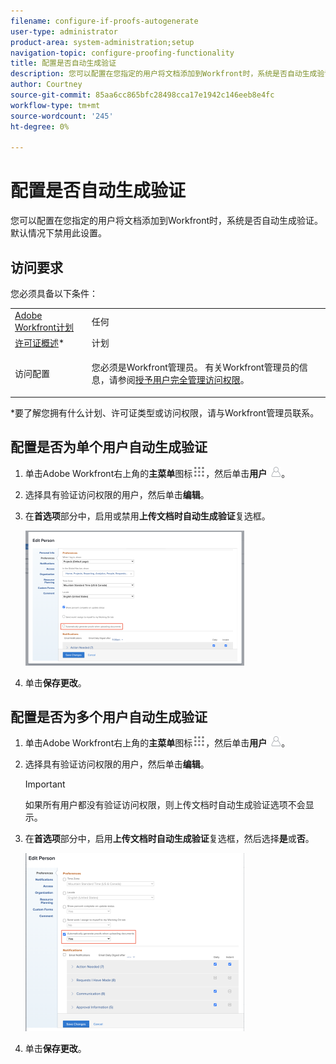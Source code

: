 ```yaml
---
filename: configure-if-proofs-autogenerate
user-type: administrator
product-area: system-administration;setup
navigation-topic: configure-proofing-functionality
title: 配置是否自动生成验证
description: 您可以配置在您指定的用户将文档添加到Workfront时，系统是否自动生成验证。 默认情况下禁用此设置。
author: Courtney
source-git-commit: 85aa6cc865bfc28498cca17e1942c146eeb8e4fc
workflow-type: tm+mt
source-wordcount: '245'
ht-degree: 0%

---
```



# 配置是否自动生成验证

您可以配置在您指定的用户将文档添加到Workfront时，系统是否自动生成验证。 默认情况下禁用此设置。

## 访问要求

您必须具备以下条件：

<table style="table-layout:auto"> 
 <col> 
 <col> 
 <tbody> 
  <tr> 
   <td role="rowheader"><a href="https://www.workfront.com/plans" target="_blank">Adobe Workfront计划</a> </td> 
   <td>任何</td> 
  </tr> 
  <tr> 
   <td role="rowheader"><a href="../../../administration-and-setup/add-users/access-levels-and-object-permissions/wf-licenses.md" class="MCXref xref">许可证概述</a>*</td> 
   <td>计划</td> 
  </tr> 
  <tr> 
   <td role="rowheader">访问配置</td> 
   <td> <p>您必须是Workfront管理员。 有关Workfront管理员的信息，请参阅<a href="../../../administration-and-setup/add-users/configure-and-grant-access/grant-a-user-full-administrative-access.md" class="MCXref xref">授予用户完全管理访问权限</a>。</p> </td> 
  </tr> 
 </tbody> 
</table>

&#42;要了解您拥有什么计划、许可证类型或访问权限，请与Workfront管理员联系。

## 配置是否为单个用户自动生成验证

1. 单击Adobe Workfront右上角的&#x200B;**主菜单**&#x200B;图标![主菜单图标](assets/main-menu-icon.png)，然后单击&#x200B;**用户** ![用户](assets/users-icon-in-main-menu.png)。
1. 选择具有验证访问权限的用户，然后单击&#x200B;**编辑**。
1. 在&#x200B;**首选项**&#x200B;部分中，启用或禁用&#x200B;**上传文档时自动生成验证**&#x200B;复选框。

   ![自动生成验证](assets/autogenerate-proofs-350x216.png)

1. 单击&#x200B;**保存更改**。

## 配置是否为多个用户自动生成验证

1. 单击Adobe Workfront右上角的&#x200B;**主菜单**&#x200B;图标![主菜单图标](assets/main-menu-icon.png)，然后单击&#x200B;**用户** ![用户图标](assets/users-icon-in-main-menu.png)。
1. 选择具有验证访问权限的用户，然后单击&#x200B;**编辑**。

   >[!IMPORTANT]
   >
   >如果所有用户都没有验证访问权限，则上传文档时自动生成验证选项不会显示。

1. 在&#x200B;**首选项**&#x200B;部分中，启用&#x200B;**上传文档时自动生成验证**&#x200B;复选框，然后选择&#x200B;**是**&#x200B;或&#x200B;**否**。

   ![批量自动生成验证](assets/autogenerate-proofs-bulk-350x285.png)

1. 单击&#x200B;**保存更改**。

